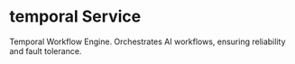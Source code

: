 # temporal Service

Temporal Workflow Engine. Orchestrates AI workflows, ensuring reliability and fault tolerance.

